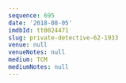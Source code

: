 ```yaml
---
sequence: 695
date: '2018-08-05'
imdbId: tt0024471
slug: private-detective-62-1933
venue: null
venueNotes: null
medium: TCM
mediumNotes: null
---
```


